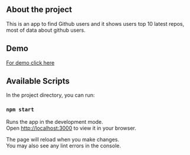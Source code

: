 ## About the project

This is an app to find Github users and it shows users top 10 latest repos, most of data about github users.

## Demo 
[For demo click here](https://github-finder-3pfcbgmlc-nilouhou.vercel.app/)

## Available Scripts

In the project directory, you can run:

### `npm start`

Runs the app in the development mode.\
Open [http://localhost:3000](http://localhost:3000) to view it in your browser.

The page will reload when you make changes.\
You may also see any lint errors in the console.
